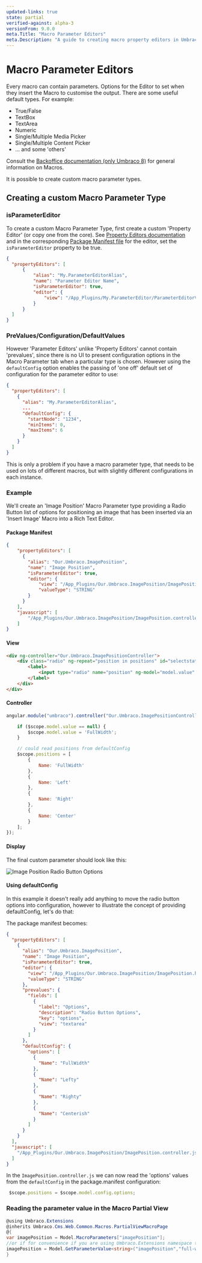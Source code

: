 ```yaml
---
updated-links: true
state: partial
verified-against: alpha-3
versionFrom: 9.0.0
meta.Title: "Macro Parameter Editors"
meta.Description: "A guide to creating macro property editors in Umbraco"
---
```


# Macro Parameter Editors

Every macro can contain parameters. Options for the Editor to set when they insert the Macro to customise the output. There are some useful default types.  For example:

* True/False
* TextBox
* TextArea
* Numeric
* Single/Multiple Media Picker
* Single/Multiple Content Picker
* ... and some 'others'

Consult the [Backoffice documentation (only Umbraco 8)](../../Fundamentals/Backoffice) for general information on Macros.

It is possible to create custom macro parameter types.

## Creating a custom Macro Parameter Type

### isParameterEditor

To create a custom Macro Parameter Type, first create a custom 'Property Editor' (or copy one from the core). See [Property Editors documentation](../Property-Editors/index.md) and in the corresponding [Package Manifest file](../Property-Editors/package-manifest.md) for the editor, set the `isParameterEditor` property to be true.

```json
{
  "propertyEditors": [
      {
          "alias": "My.ParameterEditorAlias",
          "name": "Parameter Editor Name",
          "isParameterEditor": true,
          "editor": {
              "view": "/App_Plugins/My.ParameterEditor/ParameterEditorView.html"
          }
      }
  ]
}
```

### PreValues/Configuration/DefaultValues

However 'Parameter Editors' unlike 'Property Editors' cannot contain 'prevalues', since there is no UI to present configuration options in the Macro Parameter tab when a particular type is chosen. However using the `defaultConfig` option enables the passing of 'one off' default set of configuration for the parameter editor to use:

```json
{
  "propertyEditors": [
    {
      "alias": "My.ParameterEditorAlias",
      ...
      "defaultConfig": {
        "startNode": "1234",
        "minItems": 0,
        "maxItems": 6
      }
    }
  ]
}

```

This is only a problem if you have a macro parameter type, that needs to be used on lots of different macros, but with slightly different configurations in each instance.

### Example

We'll create an 'Image Position' Macro Parameter type providing a Radio Button list of options for positioning an image that has been inserted via an 'Insert Image' Macro into a Rich Text Editor.

#### Package Manifest

```json
{
    "propertyEditors": [
      {
        "alias": "Our.Umbraco.ImagePosition",
        "name": "Image Position",
        "isParameterEditor": true,
        "editor": {
            "view": "/App_Plugins/Our.Umbraco.ImagePosition/ImagePosition.html",
            "valueType": "STRING"
        }
      }
    ],
    "javascript": [
        "/App_Plugins/Our.Umbraco.ImagePosition/ImagePosition.controller.js"
    ]
}
```

#### View

```html
<div ng-controller="Our.Umbraco.ImagePositionController">
    <div class="radio" ng-repeat="position in positions" id="selectstatus-{{position.Name}}">
        <label>
            <input type="radio" name="position" ng-model="model.value" value="{{position.Name}}">{{position.Name}}
        </label>
    </div>
</div>
```

#### Controller

```javascript
angular.module("umbraco").controller("Our.Umbraco.ImagePositionController", function ($scope) {

    if ($scope.model.value == null) {
        $scope.model.value = 'FullWidth';
    }

    // could read positions from defaultConfig
    $scope.positions = [
        {
            Name: 'FullWidth'
        },
        {
            Name: 'Left'
        },
        {
            Name: 'Right'
        },
        {
            Name: 'Center'
        }
    ];
});
```

#### Display

The final custom parameter should look like this:

![Image Position Radio Button Options](images/image-position-v8.png)

#### Using defaultConfig

In this example it doesn't really add anything to move the radio button options into configuration, however to illustrate the concept of providing defaultConfig, let's do that:

The package manifest becomes:

```json
{
  "propertyEditors": [
    {
      "alias": "Our.Umbraco.ImagePosition",
      "name": "Image Position",
      "isParameterEditor": true,
      "editor": {
        "view": "/App_Plugins/Our.Umbraco.ImagePosition/ImagePosition.html",
        "valueType": "STRING"
      },
      "prevalues": {
        "fields": [
          {
            "label": "Options",
            "description": "Radio Button Options",
            "key": "options",
            "view": "textarea"
          }
        ]
      },
      "defaultConfig": {
        "options": [
          {
            "Name": "FullWidth"
          },
          {
            "Name": "Lefty"
          },
          {
            "Name": "Righty"
          },
          {
            "Name": "Centerish"
          }
        ]
      }
    }
  ],
  "javascript": [
    "/App_Plugins/Our.Umbraco.ImagePosition/ImagePosition.controller.js"
  ]
}
```

In the `ImagePosition.controller.js` we can now read the 'options' values from the `defaultConfig` in the package.manifest configuration:

```javascript
 $scope.positions = $scope.model.config.options;
```

### Reading the parameter value in the Macro Partial View

```csharp
@using Umbraco.Extensions
@inherits Umbraco.Cms.Web.Common.Macros.PartialViewMacroPage
@{
var imagePosition = Model.MacroParameters["imagePosition"];
//or if for convenience if you are using Umbraco.Extensions namespace there is a GetParameterValue extension method, which allows a default value to be specified if the parameter is not provided:
imagePosition = Model.GetParameterValue<string>("imagePosition","full-width");
}
```
